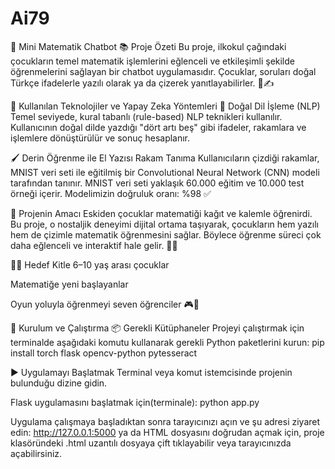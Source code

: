 # Ai79
🎉 Mini Matematik Chatbot
📚 Proje Özeti
Bu proje, ilkokul çağındaki çocukların temel matematik işlemlerini eğlenceli ve etkileşimli şekilde öğrenmelerini sağlayan bir chatbot uygulamasıdır.
Çocuklar, soruları doğal Türkçe ifadelerle yazılı olarak ya da çizerek yanıtlayabilirler. 📝✍️

🤖 Kullanılan Teknolojiler ve Yapay Zeka Yöntemleri
💬 Doğal Dil İşleme (NLP)
Temel seviyede, kural tabanlı (rule-based) NLP teknikleri kullanılır.
Kullanıcının doğal dilde yazdığı "dört artı beş" gibi ifadeler, rakamlara ve işlemlere dönüştürülür ve sonuç hesaplanır.

🖌️ Derin Öğrenme ile El Yazısı Rakam Tanıma
Kullanıcıların çizdiği rakamlar, MNIST veri seti ile eğitilmiş bir Convolutional Neural Network (CNN) modeli tarafından tanınır.
MNIST veri seti yaklaşık 60.000 eğitim ve 10.000 test örneği içerir.
Modelimizin doğruluk oranı: %98 ✅

🎯 Projenin Amacı
Eskiden çocuklar matematiği kağıt ve kalemle öğrenirdi.
Bu proje, o nostaljik deneyimi dijital ortama taşıyarak, çocukların hem yazılı hem de çizimle matematik öğrenmesini sağlar.
Böylece öğrenme süreci çok daha eğlenceli ve interaktif hale gelir. 🎈🎉

👧👦 Hedef Kitle
6–10 yaş arası çocuklar

Matematiğe yeni başlayanlar

Oyun yoluyla öğrenmeyi seven öğrenciler 🎮📖

🚀 Kurulum ve Çalıştırma
📦 Gerekli Kütüphaneler
Projeyi çalıştırmak için terminalde aşağıdaki komutu kullanarak gerekli Python paketlerini kurun:
pip install torch flask opencv-python pytesseract

▶️ Uygulamayı Başlatmak
Terminal veya komut istemcisinde projenin bulunduğu dizine gidin.

Flask uygulamasını başlatmak için(terminale):
python app.py

Uygulama çalışmaya başladıktan sonra tarayıcınızı açın ve şu adresi ziyaret edin:
http://127.0.0.1:5000 ya da
HTML dosyasını doğrudan açmak için, proje klasöründeki .html uzantılı dosyaya çift tıklayabilir veya tarayıcınızda açabilirsiniz.
